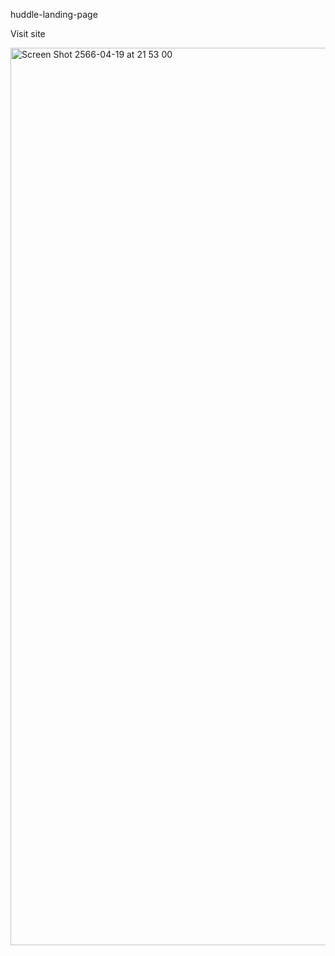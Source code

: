 huddle-landing-page

Visit site 

<img width="1436" alt="Screen Shot 2566-04-19 at 21 53 00" src="https://user-images.githubusercontent.com/100228770/233115087-ec90f61b-7a74-4a4e-8039-172aeebc7e9d.png">

